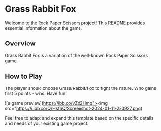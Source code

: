 # Grass Rabbit Fox

Welcome to the Rock Paper Scissors project! This README provides essential information about the game.

## Overview

Grass Rabbit Fox is a variation of the well-known Rock Paper Scissors game.

## How to Play

The player should choose Grass/Rabbit/Fox to fight the nature. Who gains first 5 points - wins. Have fun!

![a game preview](https://ibb.co/vZd2Hmq"><img src="https://i.ibb.co/QrHsfnQ/Screenshot-2024-01-11-230927.png)

Feel free to adapt and expand this template based on the specific details and needs of your existing game project.
